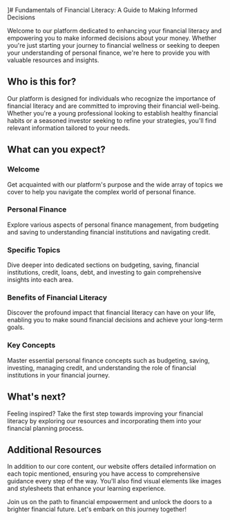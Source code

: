 ]# Fundamentals of Financial Literacy: A Guide to Making Informed Decisions

Welcome to our platform dedicated to enhancing your financial literacy and empowering you to make informed decisions about your money. Whether you're just starting your journey to financial wellness or seeking to deepen your understanding of personal finance, we're here to provide you with valuable resources and insights.

## Who is this for?

Our platform is designed for individuals who recognize the importance of financial literacy and are committed to improving their financial well-being. Whether you're a young professional looking to establish healthy financial habits or a seasoned investor seeking to refine your strategies, you'll find relevant information tailored to your needs.

## What can you expect?

### Welcome
Get acquainted with our platform's purpose and the wide array of topics we cover to help you navigate the complex world of personal finance.

### Personal Finance
Explore various aspects of personal finance management, from budgeting and saving to understanding financial institutions and navigating credit.

### Specific Topics
Dive deeper into dedicated sections on budgeting, saving, financial institutions, credit, loans, debt, and investing to gain comprehensive insights into each area.

### Benefits of Financial Literacy
Discover the profound impact that financial literacy can have on your life, enabling you to make sound financial decisions and achieve your long-term goals.

### Key Concepts
Master essential personal finance concepts such as budgeting, saving, investing, managing credit, and understanding the role of financial institutions in your financial journey.

## What's next?

Feeling inspired? Take the first step towards improving your financial literacy by exploring our resources and incorporating them into your financial planning process.

## Additional Resources

In addition to our core content, our website offers detailed information on each topic mentioned, ensuring you have access to comprehensive guidance every step of the way. You'll also find visual elements like images and stylesheets that enhance your learning experience.

Join us on the path to financial empowerment and unlock the doors to a brighter financial future. Let's embark on this journey together!
